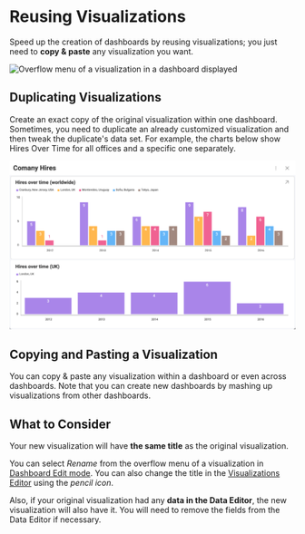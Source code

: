 # Reusing Visualizations

Speed up the creation of dashboards by reusing visualizations; you just
need to **copy & paste** any visualization you want.

<img src="images/reusing-visualization.png" alt="Overflow menu of a visualization in a dashboard displayed" class="responsive-img"/>

## Duplicating Visualizations

Create an exact copy of the original visualization within one dashboard.
Sometimes, you need to duplicate an already customized visualization and
then tweak the duplicate's data set. For example, the charts below show
Hires Over Time for all offices and a specific one separately.

<img src="images/duplicate-visualization.png" alt="Duplicated visualizations" class="responsive-img"/>

## Copying and Pasting a Visualization

You can copy & paste any visualization within a dashboard or even across
dashboards. Note that you can create new dashboards by mashing up
visualizations from other dashboards.

## What to Consider

Your new visualization will have **the same title** as the original
visualization.

You can select *Rename* from the overflow menu of a visualization in [Dashboard Edit mode](~/en/dashboards/overview.md). You can also change the title in the [Visualizations Editor](~/en/data-visualizations/visualizations-editor.md) using the
*pencil icon*.

Also, if your original visualization had any **data in the Data Editor**,
the new visualization will also have it. You will need to remove the
fields from the Data Editor if necessary.
